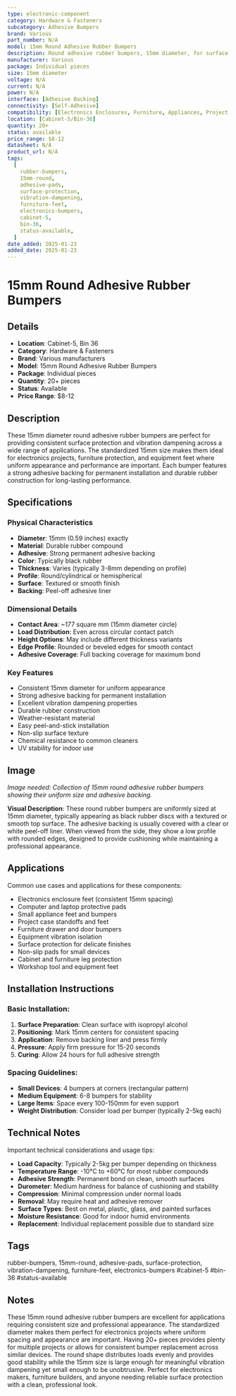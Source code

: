 ```yaml
---
type: electronic-component
category: Hardware & Fasteners
subcategory: Adhesive Bumpers
brand: Various
part_number: N/A
model: 15mm Round Adhesive Rubber Bumpers
description: Round adhesive rubber bumpers, 15mm diameter, for surface protection and vibration dampening
manufacturer: Various
package: Individual pieces
size: 15mm diameter
voltage: N/A
current: N/A
power: N/A
interface: [Adhesive Backing]
connectivity: [Self-Adhesive]
compatibility: [Electronics Enclosures, Furniture, Appliances, Project Cases]
location: [Cabinet-5/Bin-36]
quantity: 20+
status: available
price_range: $8-12
datasheet: N/A
product_url: N/A
tags:
  [
    rubber-bumpers,
    15mm-round,
    adhesive-pads,
    surface-protection,
    vibration-dampening,
    furniture-feet,
    electronics-bumpers,
    cabinet-5,
    bin-36,
    status-available,
  ]
date_added: 2025-01-23
added_date: 2025-01-23
---
```


# 15mm Round Adhesive Rubber Bumpers

## Details

- **Location**: Cabinet-5, Bin 36
- **Category**: Hardware & Fasteners
- **Brand**: Various manufacturers
- **Model**: 15mm Round Adhesive Rubber Bumpers
- **Package**: Individual pieces
- **Quantity**: 20+ pieces
- **Status**: Available
- **Price Range**: $8-12

## Description

These 15mm diameter round adhesive rubber bumpers are perfect for providing consistent surface protection and vibration dampening across a wide range of applications. The standardized 15mm size makes them ideal for electronics projects, furniture protection, and equipment feet where uniform appearance and performance are important. Each bumper features a strong adhesive backing for permanent installation and durable rubber construction for long-lasting performance.

## Specifications

### Physical Characteristics

- **Diameter**: 15mm (0.59 inches) exactly
- **Material**: Durable rubber compound
- **Adhesive**: Strong permanent adhesive backing
- **Color**: Typically black rubber
- **Thickness**: Varies (typically 3-8mm depending on profile)
- **Profile**: Round/cylindrical or hemispherical
- **Surface**: Textured or smooth finish
- **Backing**: Peel-off adhesive liner

### Dimensional Details

- **Contact Area**: ~177 square mm (15mm diameter circle)
- **Load Distribution**: Even across circular contact patch
- **Height Options**: May include different thickness variants
- **Edge Profile**: Rounded or beveled edges for smooth contact
- **Adhesive Coverage**: Full backing coverage for maximum bond

### Key Features

- Consistent 15mm diameter for uniform appearance
- Strong adhesive backing for permanent installation
- Excellent vibration dampening properties
- Durable rubber construction
- Weather-resistant material
- Easy peel-and-stick installation
- Non-slip surface texture
- Chemical resistance to common cleaners
- UV stability for indoor use

## Image

_Image needed: Collection of 15mm round adhesive rubber bumpers showing their uniform size and adhesive backing._

**Visual Description**: These round rubber bumpers are uniformly sized at 15mm diameter, typically appearing as black rubber discs with a textured or smooth top surface. The adhesive backing is usually covered with a clear or white peel-off liner. When viewed from the side, they show a low profile with rounded edges, designed to provide cushioning while maintaining a professional appearance.

## Applications

Common use cases and applications for these components:

- Electronics enclosure feet (consistent 15mm spacing)
- Computer and laptop protective pads
- Small appliance feet and bumpers
- Project case standoffs and feet
- Furniture drawer and door bumpers
- Equipment vibration isolation
- Surface protection for delicate finishes
- Non-slip pads for small devices
- Cabinet and furniture leg protection
- Workshop tool and equipment feet

## Installation Instructions

### Basic Installation:

1. **Surface Preparation**: Clean surface with isopropyl alcohol
2. **Positioning**: Mark 15mm centers for consistent spacing
3. **Application**: Remove backing liner and press firmly
4. **Pressure**: Apply firm pressure for 15-20 seconds
5. **Curing**: Allow 24 hours for full adhesive strength

### Spacing Guidelines:

- **Small Devices**: 4 bumpers at corners (rectangular pattern)
- **Medium Equipment**: 6-8 bumpers for stability
- **Large Items**: Space every 100-150mm for even support
- **Weight Distribution**: Consider load per bumper (typically 2-5kg each)

## Technical Notes

Important technical considerations and usage tips:

- **Load Capacity**: Typically 2-5kg per bumper depending on thickness
- **Temperature Range**: -10°C to +60°C for most rubber compounds
- **Adhesive Strength**: Permanent bond on clean, smooth surfaces
- **Durometer**: Medium hardness for balance of cushioning and stability
- **Compression**: Minimal compression under normal loads
- **Removal**: May require heat and adhesive remover
- **Surface Types**: Best on metal, plastic, glass, and painted surfaces
- **Moisture Resistance**: Good for indoor humid environments
- **Replacement**: Individual replacement possible due to standard size

## Tags

rubber-bumpers, 15mm-round, adhesive-pads, surface-protection, vibration-dampening, furniture-feet, electronics-bumpers #cabinet-5 #bin-36 #status-available

## Notes

These 15mm round adhesive rubber bumpers are excellent for applications requiring consistent size and professional appearance. The standardized diameter makes them perfect for electronics projects where uniform spacing and appearance are important. Having 20+ pieces provides plenty for multiple projects or allows for consistent bumper replacement across similar devices. The round shape distributes loads evenly and provides good stability while the 15mm size is large enough for meaningful vibration dampening yet small enough to be unobtrusive. Perfect for electronics makers, furniture builders, and anyone needing reliable surface protection with a clean, professional look.
